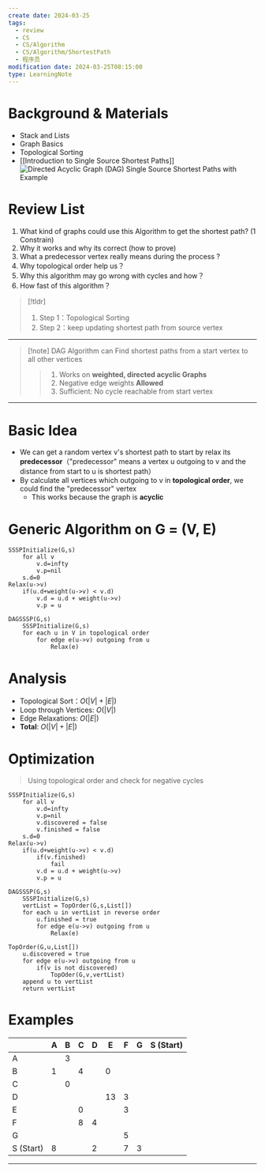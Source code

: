 ```yaml
---
create date: 2024-03-25
tags:
  - review
  - CS
  - CS/Algorithm
  - CS/Algorithm/ShortestPath
  - 程序员
modification date: 2024-03-25T08:15:00
type: LearningNote
---
```


# Background & Materials
- Stack and Lists
- Graph Basics
- Topological Sorting
- [[Introduction to Single Source Shortest Paths]]
![Directed Acyclic Graph (DAG) Single Source Shortest Paths with Example](https://www.youtube.com/watch?v=ePqBaDRHkdk&t=1s)
# Review List
1. What kind of graphs could use this Algorithm to get the shortest path? (1 Constrain)
2. Why it works and why its correct (how to prove)
3. What a predecessor vertex really means during the process ?
4. Why topological order help us？
5. Why this algorithm may go wrong with cycles and how？
6. How fast of this algorithm？
>[!tldr]
>1. Step 1：Topological Sorting
>2. Step 2：keep updating shortest path from source vertex


---
>[!note] DAG Algorithm can Find shortest paths from a start vertex to all other vertices
>>1. Works on **weighted, directed acyclic Graphs**
>>2. Negative edge weights **Allowed**
>>3. Sufficient: No cycle reachable from start vertex
---
# Basic Idea
- We can get a random vertex v's shortest path to start by relax its **predecessor**（"predecessor" means a vertex u outgoing to v and the distance from start to u is shortest path）
- By calculate all vertices which outgoing to v in **topological order**, we could find the "predecessor" vertex
	- This works because the graph is **acyclic**
# Generic Algorithm on G = (V, E)
```
SSSPInitialize(G,s)
	for all v
		v.d=infty
		v.p=nil
	s.d=0
Relax(u->v)
	if(u.d+weight(u->v) < v.d)
		v.d = u.d + weight(u->v)
		v.p = u

DAGSSSP(G,s)
	SSSPInitialize(G,s)
	for each u in V in topological order
		for edge e(u->v) outgoing from u
			Relax(e)
```
# Analysis
- Topological Sort：$O(|V|+|E|)$
- Loop through Vertices: $O(|V|)$
- Edge Relaxations: $O(|E|)$
- **Total**: $O(|V|+|E|)$
# Optimization
>Using topological order and check for negative cycles

```
SSSPInitialize(G,s)
	for all v
		v.d=infty
		v.p=nil
		v.discovered = false
		v.finished = false
	s.d=0
Relax(u->v)
	if(u.d+weight(u->v) < v.d)
		if(v.finished)
			fail
		v.d = u.d + weight(u->v)
		v.p = u
		
DAGSSSP(G,s)
	SSSPInitialize(G,s)
	vertList = TopOrder(G,s,List[])
	for each u in vertList in reverse order
		u.finished = true
		for edge e(u->v) outgoing from u
			Relax(e)

TopOrder(G,u,List[])
	u.discovered = true
	for edge e(u->v) outgoing from u
		if(v is not discovered)
			TopOder(G,v,vertList)
	append u to vertList
	return vertList
```

# Examples
|           | A   | B   | C   | D   | E   | F   | G   | S (Start) |
| --------- | --- | --- | --- | --- | --- | --- | --- | --------- |
| A         |     | 3   |     |     |     |     |     |           |
| B         | 1   |     | 4   |     | 0   |     |     |           |
| C         |     | 0   |     |     |     |     |     |           |
| D         |     |     |     |     | 13  | 3   |     |           |
| E         |     |     | 0   |     |     | 3   |     |           |
| F         |     |     | 8   | 4   |     |     |     |           |
| G         |     |     |     |     |     | 5   |     |           |
| S (Start) | 8   |     |     | 2   |     | 7   | 3   |           |


---
